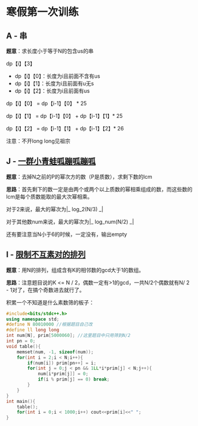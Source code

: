 # 寒假第一次训练

## A - 串

**题意**：求长度小于等于N的包含us的串

dp【i】【3】

- dp【i】【0】：长度为i且前面不含有us
- dp【i】【1】：长度为i且前面有u无s
- dp【i】【2】：长度为i且前面有us

dp【i】【0】 = dp【i-1】【0】 * 25

dp【i】【1】 = dp【i-1】【0】 + dp【i-1】【1】* 25

dp【i】【2】 =  dp【i-1】【1】 + dp【i-1】【2】* 26

注意：不开long long见祖宗

## J - [一群小青蛙呱蹦呱蹦呱](https://ac.nowcoder.com/acm/contest/9981/J)

**题意**：去掉N之前的P的幂次方的数（P是质数），求剩下数的lcm

**思路**：首先剩下的数一定是由两个或两个以上质数的幂相乘组成的数，而这些数的lcm是每个质数能取的最大次幂相乘。

对于2来说，最大的幂次为|\_ log_2(N/3) \_|

对于其他数num来说，最大的幂次为|\_ log_num(N/2) \_|

还有要注意当N小于6的时候，一定没有，输出empty

## I - [ 限制不互素对的排列](https://ac.nowcoder.com/acm/contest/9981/I)

**题意**：用N的排列，组成含有K的相邻数的gcd大于1的数组。

**思路**：注意题目说的K <= N / 2，偶数一定有>1的gcd，一共N/2个偶数就有N/ 2 - 1对了，在搞个奇数进去就行了。

积累一个不知道是什么素数筛的板子：

```c++
#include<bits/stdc++.h>
using namespace std;
#define N 80010000 //根据题目自己改
#define ll long long
int num[N], prim[5000060]; //这里题目中只用筛到N/2
int pn = 0;
void table(){
    memset(num, -1, sizeof(num));
    for(int i = 2;i < N;i++){
        if(num[i]) prim[pn++] = i;
        for(int j = 0;j < pn && 1LL*i*prim[j] < N;j++){
            num[i*prim[j]] = 0;
            if(i % prim[j] == 0) break;
        }
    }
}
int main(){
    table();
    for(int i = 0;i < 1000;i++) cout<<prim[i]<<" ";
}
```



